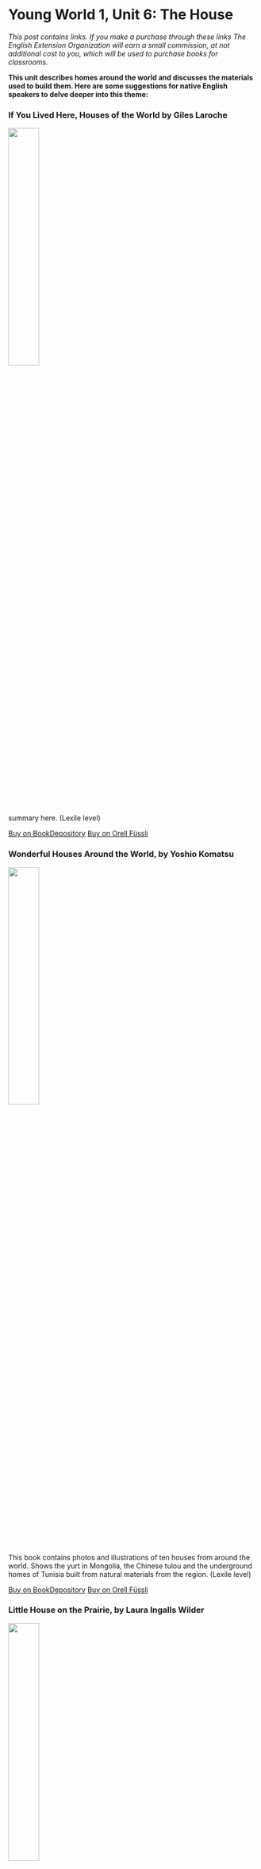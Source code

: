 # Young World 1, Unit 6: The House
*This post contains links. If you make a purchase through these links The English Extension Organization will earn a small commission, at not additional cost to you, which will be used to purchase books for classrooms.*

**This unit describes homes around the world and discusses the materials used to build them.  Here are some suggestions for native English speakers to delve deeper into this theme:**

### If You Lived Here, Houses of the World by Giles Laroche

<img src="https://i.imgur.com/eWdCAYe.png" width="35%" />

 summary here. (Lexile level)

<a href="https://www.bookdepository.com/If-You-Lived-Here-Houses-of-the-World-Giles-Laroche/9780547238920" rel="nofollow"> Buy on BookDepository</a> 
<a href="https://www.orellfuessli.ch/shop/home/artikeldetails/A1016690154" rel="nofollow"> Buy on Orell Füssli</a>

###  Wonderful Houses Around the World, by Yoshio Komatsu

<img src="https://i.imgur.com/3NpCq1z.png" width="35%" />

This book contains photos and illustrations of ten houses from around the world.  Shows the yurt in Mongolia, the Chinese tulou and the underground homes of Tunisia built from natural materials from the region.  (Lexile level)

<a href="https://www.bookdepository.com/Wonderful-Houses-Around-the-World-Yoshio-Komatsu-Akira-Nishiyama/9780936070346" rel="nofollow"> Buy on BookDepository</a> 
<a href="https://www.orellfuessli.ch/shop/home/artikeldetails/A1002594921" rel="nofollow"> Buy on Orell Füssli</a>

### Little House on the Prairie, by Laura Ingalls Wilder 

<img src="https://i.imgur.com/S2EMoZM.png" width="35%" />

 Historical ficition story of American pioneer life.  The Ingalls family leaves Wisconsin and heads toward Wisconsin where they set up their house on the prairie and  plant, plow, hunt and gather.  The comments about the native Americans are negative but historically accurate for the times which makes for some interesting discussion points. (Lexile level)

<a href="https://www.bookdepository.com/Little-House-on-Prairie-Laura-Ingalls-Wilder/9780064400022?ref=grid-view&qid=1673964359936&sr=1-1" rel="nofollow"> Buy on BookDepository</a> 
<a href="https://www.orellfuessli.ch/shop/home/artikeldetails/A1021757944" rel="nofollow"> Buy on Orell Füssli</a>


## Supplemental Activities

There is no better place than Ballenberg Open-Air Museum which has over 100 different traditional buildings from regions all over Switzerland.  See houses of farmers, craftsmen and labourers, as well as industrial and crafting buildings which are still used for demonstrations.  Listed as a heritage site of national significance, it is a wonderful way to spend a day. 
https://www.ballenberg.ch/en/
<!--stackedit_data:
eyJoaXN0b3J5IjpbMTY5NDgyNjI2NCwyMDQ3ODczMDE1LDk5NT
IwNjcwNCwxMTk1MjYyNzYsLTExNDQyODY5ODEsLTEyMDE3MTYw
OSwxMjM2NjM5NDQsLTE2NDYxNDMzNzAsMjExNjU5NTIxOSwtOD
kxODg0ODkzXX0=
-->